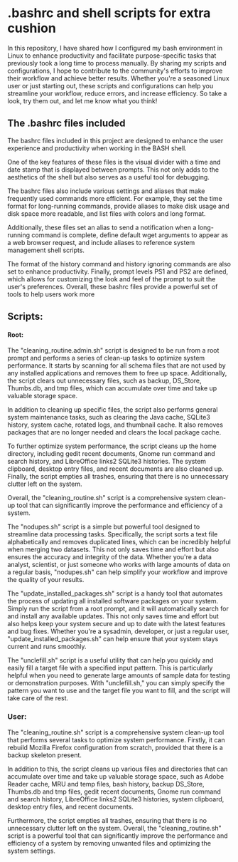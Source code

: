 # .bashrc and shell scripts for extra cushion
In this repository, I have shared how I configured my bash environment in Linux to enhance productivity and facilitate purpose-specific tasks that previously took a long time to process manually. By sharing my scripts and configurations, I hope to contribute to the community's efforts to improve their workflow and achieve better results. Whether you're a seasoned Linux user or just starting out, these scripts and configurations can help you streamline your workflow, reduce errors, and increase efficiency. So take a look, try them out, and let me know what you think!

## The .bashrc files included
The bashrc files included in this project are designed to enhance the user experience and productivity when working in the BASH shell.

One of the key features of these files is the visual divider with a time and date stamp that is displayed between prompts. This not only adds to the aesthetics of the shell but also serves as a useful tool for debugging.

The bashrc files also include various settings and aliases that make frequently used commands more efficient. For example, they set the time format for long-running commands, provide aliases to make disk usage and disk space more readable, and list files with colors and long format.

Additionally, these files set an alias to send a notification when a long-running command is complete, define default wget arguments to appear as a web browser request, and include aliases to reference system management shell scripts.

The format of the history command and history ignoring commands are also set to enhance productivity. Finally, prompt levels PS1 and PS2 are defined, which allows for customizing the look and feel of the prompt to suit the user's preferences. Overall, these bashrc files provide a powerful set of tools to help users work more 

## Scripts:

#### Root:
The "cleaning_routine.admin.sh" script is designed to be run from a root prompt and performs a series of clean-up tasks to optimize system performance. It starts by scanning for all schema files that are not used by any installed applications and removes them to free up space. Additionally, the script clears out unnecessary files, such as backup, DS_Store, Thumbs.db, and tmp files, which can accumulate over time and take up valuable storage space.

In addition to cleaning up specific files, the script also performs general system maintenance tasks, such as clearing the Java cache, SQLite3 history, system cache, rotated logs, and thumbnail cache. It also removes packages that are no longer needed and clears the local package cache.

To further optimize system performance, the script cleans up the home directory, including gedit recent documents, Gnome run command and search history, and LibreOffice links2 SQLite3 histories. The system clipboard, desktop entry files, and recent documents are also cleaned up. Finally, the script empties all trashes, ensuring that there is no unnecessary clutter left on the system.

Overall, the "cleaning_routine.sh" script is a comprehensive system clean-up tool that can significantly improve the performance and efficiency of a system.

The "nodupes.sh" script is a simple but powerful tool designed to streamline data processing tasks. Specifically, the script sorts a text file alphabetically and removes duplicated lines, which can be incredibly helpful when merging two datasets. This not only saves time and effort but also ensures the accuracy and integrity of the data. Whether you're a data analyst, scientist, or just someone who works with large amounts of data on a regular basis, "nodupes.sh" can help simplify your workflow and improve the quality of your results.

The "update_installed_packages.sh" script is a handy tool that automates the process of updating all installed software packages on your system. Simply run the script from a root prompt, and it will automatically search for and install any available updates. This not only saves time and effort but also helps keep your system secure and up to date with the latest features and bug fixes. Whether you're a sysadmin, developer, or just a regular user, "update_installed_packages.sh" can help ensure that your system stays current and runs smoothly.

The "unclefill.sh" script is a useful utility that can help you quickly and easily fill a target file with a specified input pattern. This is particularly helpful when you need to generate large amounts of sample data for testing or demonstration purposes. With "unclefill.sh," you can simply specify the pattern you want to use and the target file you want to fill, and the script will take care of the rest.

### User:
The "cleaning_routine.sh" script is a comprehensive system clean-up tool that performs several tasks to optimize system performance. Firstly, it can rebuild Mozilla Firefox configuration from scratch, provided that there is a backup skeleton present.

In addition to this, the script cleans up various files and directories that can accumulate over time and take up valuable storage space, such as Adobe Reader cache, MRU and temp files, bash history, backup DS_Store, Thumbs.db and tmp files, gedit recent documents, Gnome run command and search history, LibreOffice links2 SQLite3 histories, system clipboard, desktop entry files, and recent documents.

Furthermore, the script empties all trashes, ensuring that there is no unnecessary clutter left on the system. Overall, the "cleaning_routine.sh" script is a powerful tool that can significantly improve the performance and efficiency of a system by removing unwanted files and optimizing the system settings.
